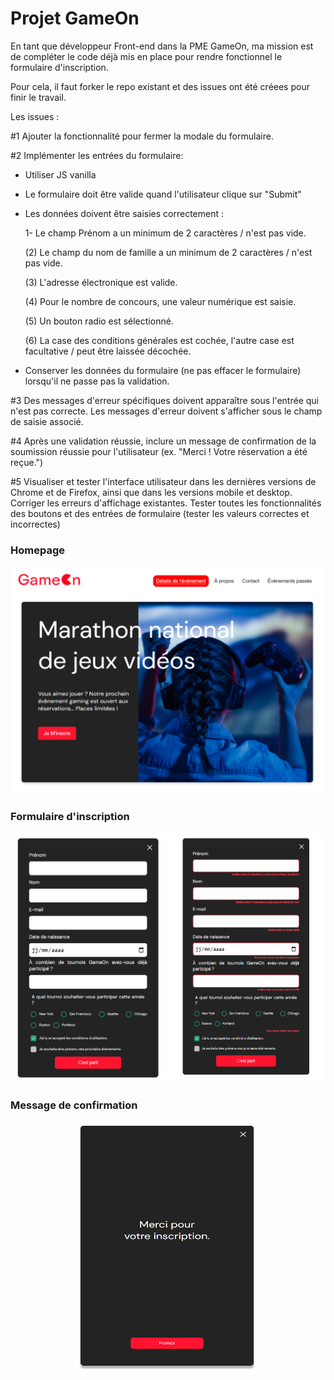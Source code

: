 # Projet GameOn

En tant que développeur Front-end dans la PME GameOn, ma mission est de compléter le code déjà mis en place pour rendre fonctionnel le formulaire d'inscription.

Pour cela, il faut forker le repo existant et des issues ont été créees pour finir le travail.

Les issues : 

#1 Ajouter la fonctionnalité pour fermer la modale du formulaire.

#2 Implémenter les entrées du formulaire:

- Utiliser JS vanilla
- Le formulaire doit être valide quand l'utilisateur clique sur "Submit"   
- Les données doivent être saisies correctement :

    1- Le champ Prénom a un minimum de 2 caractères / n'est pas vide.

    (2) Le champ du nom de famille a un minimum de 2 caractères / n'est pas vide.

    (3) L'adresse électronique est valide.

    (4) Pour le nombre de concours, une valeur numérique est saisie.

    (5) Un bouton radio est sélectionné.

    (6) La case des conditions générales est cochée, l'autre case est facultative / peut être laissée décochée.


- Conserver les données du formulaire (ne pas effacer le formulaire) lorsqu'il ne passe pas la validation.

#3 Des messages d'erreur spécifiques doivent apparaître sous l'entrée qui n'est pas correcte. Les messages d'erreur doivent s'afficher sous le champ de saisie associé.

#4 Après une validation réussie, inclure un message de confirmation de la soumission réussie pour l'utilisateur (ex. "Merci ! Votre réservation a été reçue.")

#5 Visualiser et tester l'interface utilisateur dans les dernières versions de Chrome et de Firefox, ainsi que dans les versions mobile et desktop. Corriger les erreurs d'affichage existantes.
Tester toutes les fonctionnalités des boutons et des entrées de formulaire (tester les valeurs correctes et incorrectes)

### Homepage
![image homepage](./starterOnly/assets/img/accueil.png)

### Formulaire d'inscription

<center><img src="./starterOnly/assets/img/formulaire.png" alt="form" width="250" height="400"/>  <img src="./starterOnly/assets/img/form_erreur.png" alt="form_error" width="250" height="400"/></center>

### Message de confirmation
<center><img src="./starterOnly/assets/img/confirmation.png" alt="form" width="300" height="400"/></center>
